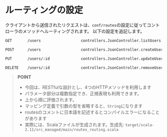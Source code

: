 # ルーティングの設定

クライアントから送信されたリクエストは、`conf/routes`の設定に従ってコントローラのメソッドへルーティングされます。
以下の設定を追記します。

```bash
GET       /users                  controllers.JsonController.listUsers

POST      /users                  controllers.JsonController.createUser

PUT       /users/:id              controllers.JsonController.updateUser(id: String)

DELETE    /users/:id              controllers.JsonController.removeUser(id: String)

```

> **POINT**
> * 今回は、RESTfulな設計とし、4つのHTTPメソッドを利用します
> * パラメータ部分は複数指定でき、正規表現も利用できます。
> * 上から順に評価されます。
> * マッピング定義で引数の型を省略すると、`String`になります
> * routesのコメントに日本語を記述するとコンパイルエラーになることがあります
> * 実際には、Scalaファイルが生成されます。生成先: `target/scala-2.11/src_managed/main/routes_routing.scala`
